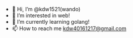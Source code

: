- 👋 Hi, I’m @kdw1521(wando)
- 👀 I’m interested in web!
- 🌱 I’m currently learning golang!
- 📫 How to reach me kdw40161217@gmail.com

<!---
kdw1521/kdw1521 is a ✨ special ✨ repository because its `README.md` (this file) appears on your GitHub profile.
You can click the Preview link to take a look at your changes.
--->
